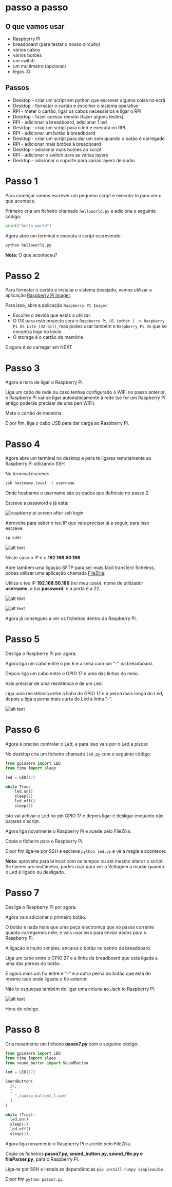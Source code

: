 # passo a passo

## O que vamos usar

- Raspberry PI
- breadboard (para testar o nosso circuito)
- vários cabos
- vários botões
- um switch
- um multímetro (opcional)
- legos :D

## Passos

  - Desktop - criar um script em python que escrever alguma coisa no ecrã
  - Desktop - formatar o cartão e escolher o sistema operativo
  - RPI - meter o cartão, ligar os cabos necessários e ligar o RPI
  - Desktop - fazer acesso remoto (fazer alguns testes)
  - RPI - adicionar a breadboard, adicionar 1 led
  - Desktop - criar um script para o led e executa no RPI
  - RPI - adicionar um botão à breadboard
  - Desktop - criar um script para dar um som quando o botão é carregado
- RPI - adicionar mais botões à breadboard
- Desktop - adicionar mais botões ao script
- RPI - adicionar o switch para as várias layers
- Desktop - adicionar o suporte para varias layers de audio

# Passo 1

Para começar vamos escrever um pequeno script e executa-lo para ver o que acontece.

Primeiro cria um ficheiro chamado `helloworld.py` e adiciona o seguinte código:

```python
print("hello world")
```

Agora abre um terminal e executa o script escrevendo: 

```bash
python helloworld.py
```

**Nota:** O que aconteceu?

# Passo 2

Para formatar o cartão e instalar o sistema desejado, vamos utilizar a aplicação [Raspberry Pi Imager](https://www.raspberrypi.com/software/).

Para isso, abre a aplicação `Raspberry PI Imager`.

- Escolhe o device que estás a utilizar.
- O OS para este projecto será o `Raspberry Pi OS (other ) -> Raspberry Pi OS Lite (32-bit)`, mas podes usar também o `Raspberry Pi OS` que se encontra logo no inicio
- O storage é o cartão de memória

E agora é so carregar em NEXT

# Passo 3

Agora é hora de ligar o Raspberry Pi.

Liga um cabo de rede ou caso tenhas configurado o WiFi no passo anterior, o Raspberry Pi vai-se ligar automaticamente à rede (se for um Raspberry Pi antigo poderás precisar de uma pen WiFi).

Mete o cartão de memória.

E por fim, liga o cabo USB para dar carga ao Raspberry Pi.

# Passo 4

Agora abre um terminal no desktop e  para te ligares remotamente ao Raspberry Pi utilizando SSH

No terminal escreve:

```bash
ssh hostname.local -l username
```

Onde hostname e username são os dados que definiste no passo 2

Escreve a password e já está:

![raspberry pi screen after ssh login](image.png)

Aproveita para saber o teu IP que vais precisar já a seguir, para isso escreve:

```bash
ip addr
```

![alt text](image-1.png)

Neste caso o IP é o **192.168.50.186**

Abre também uma ligação SFTP para ser mais fácil transferir ficheiros, podes utilizar uma aplicação chamada [FileZilla](https://filezilla-project.org/).

Utiliza o teu IP **192.168.50.186** (no meu caso), nome de utilizador **username**, a tua **password**, e a porta é a 22

![alt text](image-2.png)

![alt text](image-3.png)

Agora já consegues a ver os ficheiros dentro do Raspberry Pi.

# Passo 5

Desliga o Raspberry Pi por agora.

Agora liga um cabo entre o pin 6 e a linha com um "-" na breadboard.

Depois liga um cabo entre o GPIO 17 e uma das linhas do meio.

Vais precisar de uma resistência e de um Led.

Liga uma resistência entre a linha do GPIO 17 e a perna mais longa do Led, depois a liga a perna mais curta do Led à linha "-".

![alt text](led.drawio.png)

# Passo 6

Agora é preciso controlar o Led, e para isso vais por o Led a piscar.

No desktop cria um ficheiro chamado `led.py` com o seguinte código:

```python
from gpiozero import LED
from time import sleep

led = LED(17)

while True:
    led.on()
    sleep(1)
    led.off()
    sleep(1)
```

Isto vai activar o Led no pin GPIO 17 e depois ligar e desligar enquanto não parares o script.

Agora liga novamente o Raspberry Pi e acede pelo FileZilla.

Copia o ficheiro para o Raspberry Pi.

E por fim liga-te por SSH e escreve `python led.py` e vê a magia a acontecer.

**Nota:** aproveita para brincar com os tempos ou até mesmo alterar o script. Se tiveres um multímetro, podes usar para ver a Voltagem a mudar quando o Led é ligado ou desligado.

# Passo 7

Desliga o Raspberry Pi por agora.

Agora vais adicionar o primeiro botão.

O botão é nada mais que uma peça electronica que só passa corrente quanto carregamos nele, e vais usar isso para enviar dados para o Raspberry Pi.

A ligação é muito simples, encaixa o botão no centro da breadboard.

Liga um cabo entre o GPIO 27 e a linha da breadboard que está ligada a uma das pernas do botão.

E agora mais um fio entre e "-" e a outra perna do botão que está do mesmo lado onde ligaste o fio anterior.

Não te esqueças também de ligar uma coluna ao Jack to Raspberry Pi.

![alt text](button.drawio.png)

Hora do código.

# Passo 8

Cria novamente um ficheiro **passo7.py** com o seguinte código:

```python
from gpiozero import LED
from time import sleep
from sound_button import SoundButton

led = LED(17)

SoundButton(
  27,
  [
    "./audio_button1_1.wav"
  ]
)

while (True):
  led.on()
  sleep(1)
  led.off()
  sleep(1)

```

Agora liga novamente o Raspberry Pi e acede pelo FileZilla.

Copia os ficheiros **passo7.py, sound_button.py, sound_file.py e fileParser.py**, para o Raspberry Pi.

Liga-te por SSH e instala as dependências `pip install numpy simpleaudio`.

E por fim `python passo7.py`.
